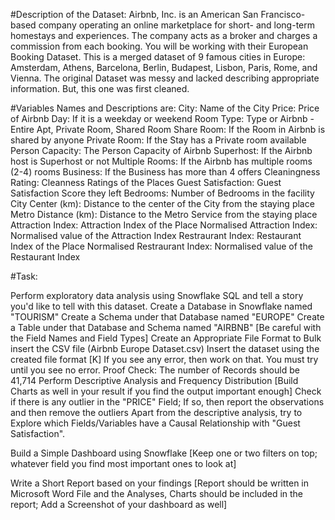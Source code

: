 #Description of the Dataset:
Airbnb, Inc. is an American San Francisco-based company operating an online marketplace for short- and long-term homestays and experiences. The company acts as a broker and charges a commission from each booking.
You will be working with their European Booking Dataset. This is a merged dataset of 9 famous cities in Europe:
Amsterdam, Athens, Barcelona, Berlin, Budapest, Lisbon, Paris, Rome, and Vienna.
The original Dataset was messy and lacked describing appropriate information. But, this one was first cleaned. 

#Variables Names and Descriptions are:
City: Name of the City
Price: Price of Airbnb
Day: If it is a weekday or weekend
Room Type: Type or Airbnb - Entire Apt, Private Room, Shared Room
Share Room: If the Room in Airbnb is shared by anyone
Private Room: If the Stay has a Private room available
Person Capacity: The Person Capacity of Airbnb
Superhost: If the Airbnb host is Superhost or not
Multiple Rooms: If the Airbnb has multiple rooms (2-4) rooms
Business: If the Business has more than 4 offers
Cleaningness Rating: Cleanness Ratings of the Places
Guest Satisfaction: Guest Satisfaction Score they left
Bedrooms: Number of Bedrooms in the facility
City Center (km): Distance to the center of the City from the staying place
Metro Distance (km): Distance to the Metro Service from the staying place
Attraction Index: Attraction Index of the Place
Normalised Attraction Index: Normalised value of the Attraction Index
Restraurant Index: Restaurant Index of the Place
Normalised Restraurant Index: Normalised value of the Restaurant Index

#Task:

Perform exploratory data analysis using Snowflake SQL and tell a story you'd like to tell with this dataset.
Create a Database in Snowflake named "TOURISM"
Create a Schema under that Database named "EUROPE"
Create a Table under that Database and Schema named "AIRBNB" [Be careful with the Field Names and Field Types]
Create an Appropriate File Format to Bulk insert the CSV file (Airbnb Europe Dataset.csv)
Insert the dataset using the created file format [K]
If you see any error, then work on that. You must try until you see no error.
Proof Check: The number of Records should be 41,714
Perform Descriptive Analysis and Frequency Distribution [Build Charts as well in your result if you find the output important enough]
Check if there is any outlier in the "PRICE" Field; If so, then report the observations and then remove the outliers
Apart from the descriptive analysis, try to Explore which Fields/Variables have a Causal Relationship with "Guest Satisfaction".

Build a Simple Dashboard using Snowflake [Keep one or two filters on top; whatever field you find most important ones to look at]

Write a Short Report based on your findings [Report should be written in Microsoft Word File and the Analyses, Charts should be included in the report; Add a Screenshot of your dashboard as well]

